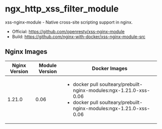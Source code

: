 # ngx_http_xss_filter_module

xss-nginx-module - Native cross-site scripting support in nginx.

- Official: https://github.com/openresty/xss-nginx-module
- Build: https://github.com/nginx-with-docker/xss-nginx-module-src
## Nginx Images

<table>
    <thead>
        <tr>
            <th>Nginx Version</th>
            <th>Module Version</th>
            <th>Docker Images</th>
        </tr>
    </thead>
    <tbody>
        <tr>
            <td>1.21.0</td>
            <td>0.06</td>
            <td><ul>
                <li>docker pull soulteary/prebuilt-nginx-modules:ngx-1.21.0-xss-0.06</li>
                <li>docker pull soulteary/prebuilt-nginx-modules:ngx-1.21.0-xss-0.06</li>
            </ul></td>
        </tr>
    </tbody>
</table>
